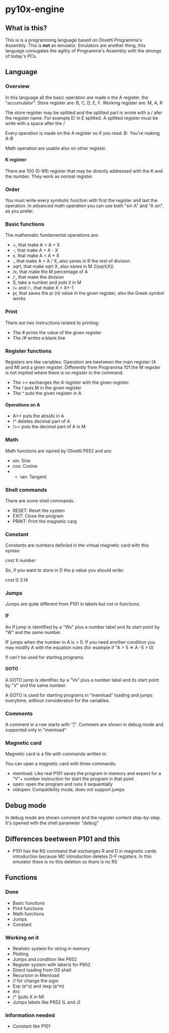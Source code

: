 # py10x-engine

## What is this?
This is is a programming language based on Olivetti Programma's Assembly.
This is **not** an emulator. Emulators are another thing, this language coniugates the agility of Programma's Assembly with the strongs of today's PCs.

## Language
### Overview
In this language all the basic operation are made n the A register, the "accumulator". 
Store register are: B, C, D, E, F.
Working register are: M, A, R

The store register may be splitted and the splitted part is wrote with a / afer the register name. For example E/ in E splitted.
A splitted register must be write with a space after the /

Every operation is made on the A register so if you read:
B-
You're making
A-B

Math operation are usable also on other register.

#### K register
There are 100 (0-99) register that may be directly addressed with the K and the number. They work as normal register.

### Order
You must write every symbolic function with first the register and last the operation. In advanced math operation you can use both "sin A" and "A sin", as you prefer.

### Basic functions
The mathematic fundamental operations are:
* +, that make A = A + X
* -, that make A = A - X
* x, that make A = A * X
* :, that make A = A / X, also saves in R the rest of division
* sqrt, that make sqrt X, also saves in M 2(sqrt(X))
* /x, that make the M percentage of A
* /:, that make the division
* S, take a number and puts it in M
* /+ and /-, that make X = X+-1
* pi, that saves the pi (π) value in the given register, also the Greek symbol works

### Print
There are two instructions related to printing:
* The # prints the value of the given register
* The /# writes a blank line
### Register functions
Registers are like variables. Operation are beetween the main register (A and M) and a given register. Differently from Programma 101 the M register is not implied where there is no register in the command.
* The >< exchanges the A register with the given register. 
* The ! puts M in the given register
* The ^ puts the given register in A

#### Operations on A
* A>< puts the abs(A) in A
* /^ deletes decimal part of A
* />< puts the decimal part of A in M

### Math
Math functions are ispired by Olivetti P652 and are:
* sin: Sine
* cos: Cosine
* * tan: Tangent

### Shell commands
There are some shell commands:
* RESET: Reset the system
* EXIT: Close the program
* PRINT: Print the magnetic carg

### Constant
Constants are numbers definied in the virtual magnetic card with this syntax:

cnst X number

So, if you want to store in D the p value you should write:

cnst D 3.14

### Jumps
Jumps are quite different from P101 in labels but not in functions.

#### IF
An If jump is identified by a "Ws" plus a number label and its start point by "W" and the same number.

IF jumps when the number in A is > 0. If you need another condition you may modify A with the equation rules (for esample if "A > 5 => A -5 > 0)

If can't be used for starting programs.
#### GOTO
A GOTO jump is identifiec by a "Vs" plus a number label and its start point by "V" and the same number.

A GOTO is used for starting programs in "memload" loading and jumps everytime, without consideration for the variables.

### Comments
A comment in a row starts with "|". Comment are shown in debug mode and supported only in "memload"

### Magnetic card
Magnetic card is a file with commands written in.

You can open a magnetic card with three commands:

* memload: Like real P101 saves the program in memory and expect for a "V"+ number instruction for start the program in that point
* open: open the program and runs it sequentially
* oldopen: Compatibility mode, does not support jumps

## Debug mode
In debug mode are shown comment and the register content step-by-step. It's opened with the shell parameter "debug"

## Differences beetween P101 and this
* P101 has the RS command that exchanges R and D in magnetic cards introduction because MC introduction deletes D-F registers. In this emulator there is no this deletion so there is no RS

## Functions
### Done
* Basic functions
* Print functions
* Math functions
* Jumps
* Constant
### Working on it
* Realistic system for string in memory
* Plotting
* Jumps and condition like P652
* Register system with laberls for P652
* Direct loading from OS shell
* Recursion in Memload
* /! for change the sigm
* Exp (e^x) and /exp (a^m)
* Arc 
* /^ (puts X in M)
* Jumps labels like P652 (L and J)
### Information needed
* Constant like P101
